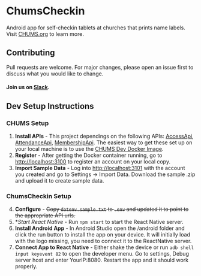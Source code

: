 # ChumsCheckin
Android app for self-checkin tablets at churches that prints name labels.  Visit <a href="https://chums.org/">CHUMS.org</a> to learn more.

## Contributing
Pull requests are welcome. For major changes, please open an issue first to discuss what you would like to change.
#### Join us on [Slack](https://join.slack.com/t/livechurchsolutions/shared_invite/zt-i88etpo5-ZZhYsQwQLVclW12DKtVflg).

## Dev Setup Instructions

### CHUMS Setup
1. **Install APIs** - This project dependings on the following APIs: [AccessApi](https://github.com/LiveChurchSolutions/AccessApi), [AttendanceApi](https://github.com/LiveChurchSolutions/AttendanceApi), [MembershipApi](https://github.com/LiveChurchSolutions/MembershipApi).  The easiest way to get these set up on your local machine is to use the [CHUMS Dev Docker Image](https://github.com/LiveChurchSolutions/Docker).  
2. **Register** - After getting the Docker container running, go to [http://localhost:3100](http://localhost:3100) to register an account on your local copy.  
3. **Import Sample Data** - Log into [http://localhost:3101](http://localhost:3101) with the account you created and go to Settings -> Import Data.  Download the sample .zip and upload it to create sample data.

### ChumsCheckin Setup
4. **Configure** - ~~Copy `dotenv.sample.txt` to `.env` and updated it to point to the appropriate API urls.~~
5. **Start React Native* - Run `npm start` to start the React Native server.
6. **Install Android App** - In Android Studio open the /android folder and click the run button to install the app on your device.  It will initially load with the logo missing, you need to connect it to the ReactNative server.
7. **Connect App to React Native** - Either shake the device or run `adb shell input keyevent 82` to open the developer menu. Go to settings, Debug server host and enter YourIP:8080.  Restart the app and it should work properly.
